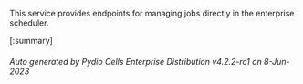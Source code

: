 






This service provides endpoints for managing jobs directly in the enterprise scheduler.

[:summary]

###### Auto generated by Pydio Cells Enterprise Distribution v4.2.2-rc1 on 8-Jun-2023
